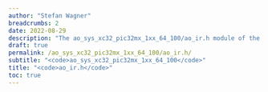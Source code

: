 ```yaml
---
author: "Stefan Wagner"
breadcrumbs: 2
date: 2022-08-29
description: "The ao_sys_xc32_pic32mx_1xx_64_100/ao_ir.h module of the ao real-time operating system."
draft: true
permalink: /ao_sys_xc32_pic32mx_1xx_64_100/ao_ir.h/ 
subtitle: "<code>ao_sys_xc32_pic32mx_1xx_64_100</code>"
title: "<code>ao_ir.h</code>"
toc: true
---
```


```c
```

